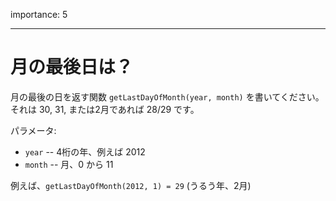 importance: 5

---

# 月の最後日は？

月の最後の日を返す関数 `getLastDayOfMonth(year, month)` を書いてください。それは 30, 31, または2月であれば 28/29 です。

パラメータ:

- `year` -- 4桁の年、例えば 2012
- `month` -- 月、0 から 11

例えば、`getLastDayOfMonth(2012, 1) = 29` (うるう年、2月)
